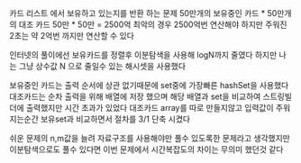 카드 리스트 에서 보유하고 있는지를 반환 하는 문제
50만개의 보유중인 카드 * 50만개의 대조 카드
50만 * 50만 = 2500억
최악의 경우 2500억번 연산해야 하지만
주워진 2초는 약 2억번 까지만 연산할 수 있다

인터넷의 풀이에선
보유카드를 정렬후 이분탐색을 사용해 logN까지 줄였다
하지만 나는 그냥 상수값 N 으로 줄일수 있는 해시셋을 사용했다



보유중인 카드는 출력 순서에 상관 없기때문에 set중에 가장빠른 hashSet을 사용했다
대조카드는 순차 출력을 위해 배열에 저장 했으며
해당 배열과 set을 비교하여 스트링빌더에 출력했지만 시간 초과가 있었다
대조카드 array를 따로 만들지않고 입력값이 주워지는순간 보유set과 비교하면서
절차를 3/1 단축 시켰다

쉬운 문제의 n,m값을 늘려 자료구조를 사용해야만 풀수 있도록한 문제라고 생각했지만
이분탐색으로도 풀수 있다면 이번 문제에서 시간복잡도의 차이는 무의미 했던것 같다
